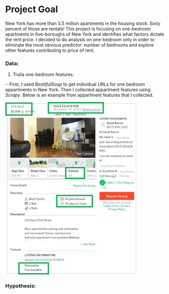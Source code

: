
# Project Goal

New York has more than 3.5 million apartments in the housing stock. Sixty percent of those are rentals! This project is focusing on one-bedroom apartments in five-boroughs of New York and identifies what factors dictate the rent price. I decided to do analysis on one-bedroom only in order to eliminate the most obvious predictor: number of bedrooms and explore other features contributing to price of rent. 


### Data:
1. Trulia one-bedroom features.  

⋅⋅⋅First, I used *BeatifulSoup* to get individual URLs for one bedroom appartments in New York. Then I collected appartment features using *Scrapy*. Below is an example from appartment features that I collected.  

<img src="https://github.com/elenabohenick/trulia_1br_rentals/blob/master/trulia_data.png" width="414" height="544" />


### Hypothesis:



